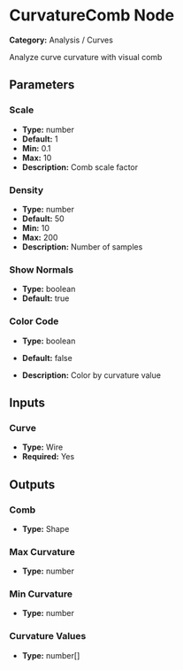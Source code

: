 
# CurvatureComb Node

**Category:** Analysis / Curves

Analyze curve curvature with visual comb

## Parameters


### Scale
- **Type:** number
- **Default:** 1
- **Min:** 0.1
- **Max:** 10
- **Description:** Comb scale factor


### Density
- **Type:** number
- **Default:** 50
- **Min:** 10
- **Max:** 200
- **Description:** Number of samples


### Show Normals
- **Type:** boolean
- **Default:** true





### Color Code
- **Type:** boolean
- **Default:** false


- **Description:** Color by curvature value


## Inputs


### Curve
- **Type:** Wire
- **Required:** Yes



## Outputs


### Comb
- **Type:** Shape



### Max Curvature
- **Type:** number



### Min Curvature
- **Type:** number



### Curvature Values
- **Type:** number[]




